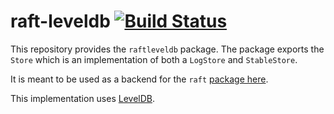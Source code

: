 raft-leveldb [![Build Status](https://travis-ci.org/fanbingxin/raft-leveldb.svg?branch=master)](https://travis-ci.org/fanbingxin/raft-leveldb)
============

This repository provides the `raftleveldb` package. The package exports the
`Store` which is an implementation of both a `LogStore` and `StableStore`.

It is meant to be used as a backend for the `raft` [package
here](https://github.com/hashicorp/raft).

This implementation uses [LevelDB](https://github.com/syndtr/goleveldb).
